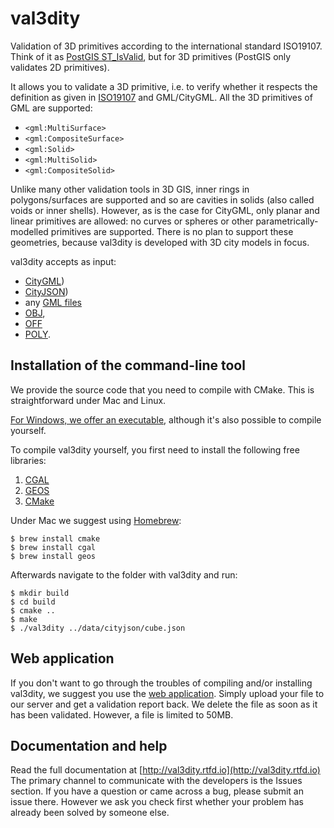 # val3dity 

Validation of 3D primitives according to the international standard ISO19107.
Think of it as [PostGIS ST_IsValid](http://postgis.net/docs/ST_IsValid.html), but for 3D primitives (PostGIS only validates 2D primitives).

It allows you to validate a 3D primitive, i.e. to verify whether it respects the definition as given in [ISO19107](http://www.iso.org/iso/catalogue_detail.htm?csnumber=26012) and GML/CityGML.
All the 3D primitives of GML are supported:

  - `<gml:MultiSurface>`
  - `<gml:CompositeSurface>` 
  - `<gml:Solid>`
  - `<gml:MultiSolid>`
  - `<gml:CompositeSolid>`

Unlike many other validation tools in 3D GIS, inner rings in polygons/surfaces are supported and so are cavities in solids (also called voids or inner shells).
However, as is the case for CityGML, only planar and linear primitives are allowed: no curves or spheres or other parametrically-modelled primitives are supported. There is no plan to support these geometries, because val3dity is developed with 3D city models in focus.

val3dity accepts as input:

  - [CityGML](https://www.citygml.org)) 
  - [CityJSON](http://www.cityjson.org))
  - any [GML files](https://en.wikipedia.org/wiki/Geography_Markup_Language) 
  - [OBJ](https://en.wikipedia.org/wiki/Wavefront_.obj_file), 
  - [OFF](https://en.wikipedia.org/wiki/OFF_(file_format))
  - [POLY](http://wias-berlin.de/software/tetgen/1.5/doc/manual/manual006.html#ff_poly).


## Installation of the command-line tool

We provide the source code that you need to compile with CMake. This is straightforward under Mac and Linux.

[For Windows, we offer an executable](https://github.com/tudelft3d/val3dity/releases), although it's also possible to compile yourself.

To compile val3dity yourself, you first need to install the following free libraries:

  1. [CGAL](http://www.cgal.org)
  1. [GEOS](http://trac.osgeo.org/geos/) 
  1. [CMake](http://www.cmake.org)

Under Mac we suggest using [Homebrew](http://brew.sh/):

    $ brew install cmake 
    $ brew install cgal
    $ brew install geos

Afterwards navigate to the folder with val3dity and run:

    $ mkdir build
    $ cd build
    $ cmake ..
    $ make
    $ ./val3dity ../data/cityjson/cube.json

## Web application

If you don't want to go through the troubles of compiling and/or installing val3dity, we suggest you use the [web application](http://geovalidation.bk.tudelft.nl/val3dity). Simply upload your file to our server and get a validation report back.
We delete the file as soon as it has been validated.
However, a file is limited to 50MB.
    
## Documentation and help

Read the full documentation at [http://val3dity.rtfd.io](http://val3dity.rtfd.io) The primary channel to communicate with the developers is the Issues section. If you have a question or came across a bug, please submit an issue there. However we ask you check first whether your problem has already been solved by someone else.